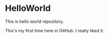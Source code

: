 # HelloWorld
This is hello world repository.

This's my first time here in GitHub. I really liked it.
